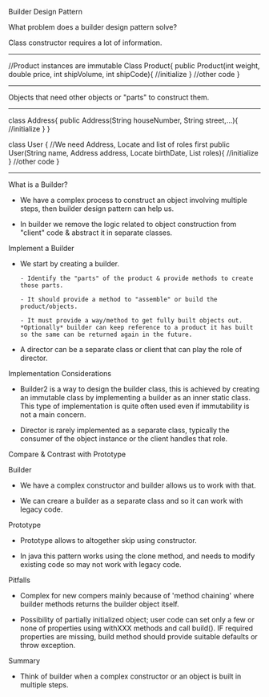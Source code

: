 Builder Design Pattern

What problem does a builder design pattern solve?

Class constructor requires a lot of information.
***
//Product instances are immutable
Class Product{
      public Product(int weight, double price, int shipVolume, int shipCode){
            //initialize
      }
      //other code
}

***

Objects that need other objects or "parts" to construct them.
***
class Address{
      public Address(String houseNumber, String street,...){
            //initialize
      }
}

class User { //We need Address, Locate and list of roles first
      public User(String name, Address address, Locate birthDate, List<Role> roles){
            //initialize
      }
      //other code
}
***

What is a Builder? 

- We have a complex process to construct an object involving multiple steps, then builder design pattern can help us.

- In builder we remove the logic related to object construction from "client" code & abstract it in separate classes.

Implement a Builder

- We start by creating a builder.

      - Identify the "parts" of the product & provide methods to create those parts.

      - It should provide a method to "assemble" or build the product/objects.

      - It must provide a way/method to get fully built objects out. *Optionally* builder can keep reference to a product it has built so the same can be returned again in the future.

- A director can be a separate class or client that can play the role of director.

Implementation Considerations

- Builder2 is a way to design the builder class, this is achieved by creating an immutable class by implementing a builder as an inner static class. This type of implementation is quite often used even if immutability is not a main concern.

- Director is rarely implemented as a separate class, typically the consumer of the object instance or the client handles that role.

Compare & Contrast with Prototype

Builder

- We have a complex constructor and builder allows us to work with that.

- We can creare a builder as a separate class and so it can work with legacy code.

Prototype

- Prototype allows to altogether skip using constructor.

- In java this pattern works using the clone method, and needs to modify existing code so may not work with legacy code.

Pitfalls

- Complex for new compers mainly because of 'method chaining' where builder methods returns the builder object itself. 

- Possibility of partially initialized object; user code can set only a few or none of properties using withXXX methods and call build(). IF required properties are missing, build method should provide suitable defaults or throw exception.


Summary

- Think of builder when a complex constructor or an object is built in multiple steps.


